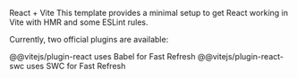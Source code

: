 React + Vite
This template provides a minimal setup to get React working in Vite with HMR and some ESLint rules.

Currently, two official plugins are available:

@@vitejs/plugin-react uses Babel for Fast Refresh 
@@vitejs/plugin-react-swc uses SWC for Fast Refresh
